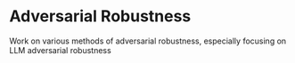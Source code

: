 # Adversarial Robustness

Work on various methods of adversarial robustness, especially focusing on LLM adversarial robustness
